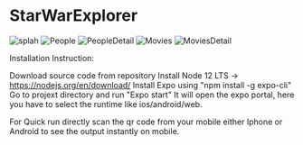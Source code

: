# StarWarExplorer
![splah](https://user-images.githubusercontent.com/86555484/157870625-6e88cf64-be98-4ed9-8ec9-9066b6cb22be.png)
![People](https://user-images.githubusercontent.com/86555484/157870968-b7f93cdd-d6ed-4cb6-a9e7-7c2d9e12c600.png)
![PeopleDetail](https://user-images.githubusercontent.com/86555484/157870973-b84482d8-4cf1-4dad-8143-8215d0959100.png)
![Movies](https://user-images.githubusercontent.com/86555484/157870981-2f4112ca-c474-40b6-9e85-3987126924f3.png)
![MoviesDetail](https://user-images.githubusercontent.com/86555484/157870990-61518916-5c4f-4de4-ad1e-6b4ec09f4110.png)

Installation Instruction:

Download source code from repository
Install Node 12 LTS  -> https://nodejs.org/en/download/
Install Expo using "npm install -g expo-cli"
Go to projext directory and run "Expo start"
It will open the expo portal, here you have to select the runtime like ios/android/web.

For Quick run directly scan the qr code from your mobile either Iphone or Android to see the output instantly on mobile.



